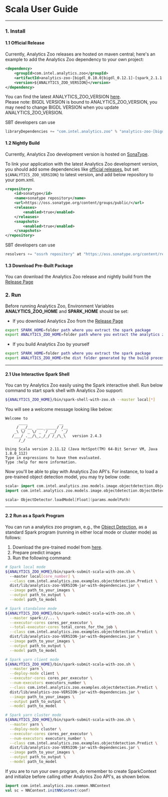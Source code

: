 # Scala User Guide

---

### **1. Install**

#### **1.1 Official Release** 

Currently, Analytics Zoo releases are hosted on maven central; here's an example to add the Analytics Zoo dependency to your own project:
```xml
<dependency>
    <groupId>com.intel.analytics.zoo</groupId>
    <artifactId>analytics-zoo-[bigdl_0.10.0|bigdl_0.12.1]-[spark_2.1.1|spark_2.2.1|spark_2.3.1|spark_2.4.3|spark_3.0.0]</artifactId>
    <version>${ANALYTICS_ZOO_VERSION}</version>
</dependency>
```
You can find the latest ANALYTICS_ZOO_VERSION [here](https://search.maven.org/search?q=analytics-zoo-bigdl).   
Please note: BIGDL VERSION is bound to ANALYTICS_ZOO_VERSION, you may need to change BIGDL VERSION when you update ANALYTICS_ZOO_VERSION.

SBT developers can use
```sbt
libraryDependencies += "com.intel.analytics.zoo" % "analytics-zoo-[bigdl_0.10.0|bigdl_0.12.1]-[spark_2.1.1|spark_2.2.1|spark_2.3.1|spark_2.4.3|spark_3.0.0]" % "${ANALYTICS_ZOO_VERSION}"
```

#### **1.2 Nightly Build**

Currently, Analytics Zoo development version is hosted on [SonaType](https://oss.sonatype.org/content/groups/public/com/intel/analytics/zoo/).

To link your application with the latest Analytics Zoo development version, you should add some dependencies like [official releases](#11-official-release), but set `${ANALYTICS_ZOO_VERSION}` to latest version, and add below repository to your pom.xml.

```xml
<repository>
    <id>sonatype</id>
    <name>sonatype repository</name>
    <url>https://oss.sonatype.org/content/groups/public/</url>
    <releases>
        <enabled>true</enabled>
    </releases>
    <snapshots>
        <enabled>true</enabled>
    </snapshots>
</repository>
```

SBT developers can use
```sbt
resolvers += "ossrh repository" at "https://oss.sonatype.org/content/repositories/snapshots/"
```

#### **1.3 Download Pre-Built Package**

You can download the Analytics Zoo release and nightly build from the [Release Page](../release.md)

### **2. Run**

Before running Analytics Zoo, Environment Variables **ANALYTICS_ZOO_HOME** and **SPARK_HOME** should be set:

* If you download Analytics Zoo from the [Release Page](../release-download.md)
```bash
export SPARK_HOME=folder path where you extract the spark package
export ANALYTICS_ZOO_HOME=folder path where you extract the analytics zoo package
```

* If you build Analytics Zoo by yourself
```bash
export SPARK_HOME=folder path where you extract the spark package
export ANALYTICS_ZOO_HOME=the dist folder generated by the build process, which is under the top level of the source folder
```

---
#### **2.1 Use Interactive Spark Shell**
You can try Analytics Zoo easily using the Spark interactive shell. Run below command to start spark shell with Analytics Zoo support:
```bash
${ANALYTICS_ZOO_HOME}/bin/spark-shell-with-zoo.sh --master local[*]
```
You will see a welcome message looking like below:
```
Welcome to
      ____              __
     / __/__  ___ _____/ /__
    _\ \/ _ \/ _ `/ __/  '_/
   /___/ .__/\_,_/_/ /_/\_\   version 2.4.3
      /_/
         
Using Scala version 2.11.12 (Java HotSpot(TM) 64-Bit Server VM, Java 1.8.0_112)
Type in expressions to have them evaluated.
Type :help for more information.
```

Now you'll be able to play with Analytics Zoo API's.
For instance, to load a pre-trained object detection model, you may try below code:
```scala
scala> import com.intel.analytics.zoo.models.image.objectdetection.ObjectDetector
import com.intel.analytics.zoo.models.image.objectdetection.ObjectDetector

scala> ObjectDetector.loadModel[Float](params.modelPath)
```

---

#### **2.2 Run as a Spark Program**
You can run a analytics zoo program, e.g., the [Object Detection](https://github.com/intel-analytics/analytics-zoo/tree/master/zoo/src/main/scala/com/intel/analytics/zoo/examples/objectdetection), as a standard Spark program (running in either local mode or cluster mode) as follows:

1. Download the pre-trained model from [here](https://github.com/intel-analytics/analytics-zoo/blob/master/docs/docs/ProgrammingGuide/object-detection.md).
2. Prepare predict images
3. Run the following command:
```bash
# Spark local mode
${ANALYTICS_ZOO_HOME}/bin/spark-submit-scala-with-zoo.sh \ 
  --master local[core_number] \
  --class com.intel.analytics.zoo.examples.objectdetection.Predict \
  dist/lib/analytics-zoo-VERSION-jar-with-dependencies.jar \
  --image path_to_your_images \
  --output path_to_output \
  --model path_to_model

# Spark standalone mode
${ANALYTICS_ZOO_HOME}/bin/spark-submit-scala-with-zoo.sh \
  --master spark://... \
  --executor-cores cores_per_executor \
  --total-executor-cores total_cores_for_the_job \
  --class com.intel.analytics.zoo.examples.objectdetection.Predict \
  dist/lib/analytics-zoo-VERSION-jar-with-dependencies.jar \
  --image path_to_your_images \
  --output path_to_output \
  --model path_to_model

# Spark yarn client mode
${ANALYTICS_ZOO_HOME}/bin/spark-submit-scala-with-zoo.sh \
  --master yarn \
  --deploy-mode client \
  --executor-cores cores_per_executor \
  --num-executors executors_number \
  --class com.intel.analytics.zoo.examples.objectdetection.Predict \
  dist/lib/analytics-zoo-VERSION-jar-with-dependencies.jar \
  --image path_to_your_images \
  --output path_to_output \
  --model path_to_model

# Spark yarn cluster mode
${ANALYTICS_ZOO_HOME}/bin/spark-submit-scala-with-zoo.sh \
  --master yarn \
  --deploy-mode cluster \
  --executor-cores cores_per_executor \
  --num-executors executors_number \
  --class com.intel.analytics.zoo.examples.objectdetection.Predict \
  dist/lib/analytics-zoo-VERSION-jar-with-dependencies.jar \
  --image path_to_your_images \
  --output path_to_output \
  --model path_to_model
```

If you are to run your own program, do remember to create SparkContext and initialize before calling other Analytics Zoo API's, as shown below.
```scala
import com.intel.analytics.zoo.common.NNContext
val sc = NNContext.initNNContext(conf)
```

